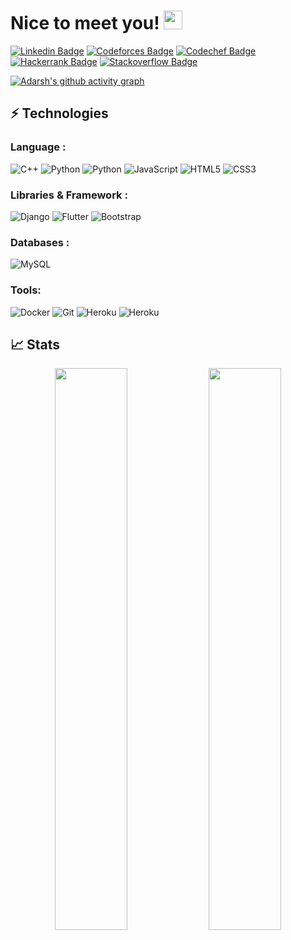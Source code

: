 # Nice to meet you! <img src="https://raw.githubusercontent.com/aemmadi/aemmadi/master/wave.gif" width="30px">

[![Linkedin Badge](https://img.shields.io/badge/-adarshthakur-blue?style=flat-square&logo=Linkedin&logoColor=white&link=https://www.linkedin.com/in/adrsh23/)](https://www.linkedin.com/in/adrsh23/)
[![Codeforces Badge](https://img.shields.io/badge/-adrsh23-red?style=flat-square&logo=codeforces&logoColor=white&link=https://codeforces.com/profile/adrsh23)](https://codeforces.com/profile/adrsh23)
[![Codechef Badge](https://img.shields.io/badge/-adrsh23-brown?style=flat-square&logo=codechef&logoColor=white&link=https://www.codechef.com/users/adrsh23)](https://www.codechef.com/users/adrsh23)
[![Hackerrank Badge](https://img.shields.io/badge/-adrsh23-purple?style=flat-square&logo=hackerrank&logoColor=white&link=https://www.hackerrank.com/adrsh23)](https://www.hackerrank.com/adrsh23)
[![Stackoverflow Badge](https://img.shields.io/badge/-adrsh23-orange?style=flat-square&logo=stackoverflow&logoColor=white&link=https://stackoverflow.com/users/13587987/adrsh23)](https://stackoverflow.com/users/13587987/adrsh23)

[![Adarsh's github activity graph](https://activity-graph.herokuapp.com/graph?username=adrsh-23&theme=xcode)](https://git.io/adrsh-23)


## ⚡ Technologies

### Language :
![C++](https://img.shields.io/badge/-C++-00599C?style=flat-square&logo=c)
![Python](https://img.shields.io/badge/-Python-black?style=flat-square&logo=Python)
![Python](https://img.shields.io/badge/-Dart-blue?style=flat-square&logo=Dart)
![JavaScript](https://img.shields.io/badge/-JavaScript-black?style=flat-square&logo=javascript)
![HTML5](https://img.shields.io/badge/-HTML5-E34F26?style=flat-square&logo=html5&logoColor=white)
![CSS3](https://img.shields.io/badge/-CSS3-1572B6?style=flat-square&logo=css3)

### Libraries & Framework :

![Django](https://img.shields.io/badge/-Django-563D7C?style=flat-square&logo=django)
![Flutter](https://img.shields.io/badge/-Flutter-563D7C?style=flat-square&logo=flutter)
![Bootstrap](https://img.shields.io/badge/-Bootstrap-563D7C?style=flat-square&logo=bootstrap)

### Databases :
![MySQL](https://img.shields.io/badge/-MySQL-black?style=flat-square&logo=mysql)

### Tools:
![Docker](https://img.shields.io/badge/-Docker-black?style=flat-square&logo=docker)
![Git](https://img.shields.io/badge/-Git-black?style=flat-square&logo=git)
![Heroku](https://img.shields.io/badge/-Heroku-430098?style=flat-square&logo=heroku)
![Heroku](https://img.shields.io/badge/-AWS-430098?style=flat-square&logo=amazon-aws)


## 📈 Stats
<p align="center">
	
  <img width="48%" src="https://github-readme-stats.vercel.app/api?username=adrsh-23&show_icons=true&theme=tokyonight" />
  <img width="48%" src="https://github-readme-streak-stats.herokuapp.com/?user=adrsh-23&theme=tokyonight" />
</p>


